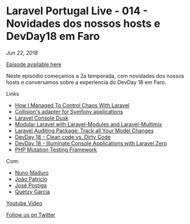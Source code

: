 # Laravel Portugal Live - 014 -  Novidades dos nossos hosts e DevDay18 em Faro
*Jun 22, 2018*

[Episode available here](https://laravelportugal.simplecast.fm/14-novidades-dos-nossos-hosts-e-devday18-em-faro)

Neste episódio começamos a 2a temporada, com novidades dos nossos hosts e conversamos sobre a experiencia do DevDay 18 em Faro.

Links

* [How I Managed To Control Chaos With Laravel](https://medium.com/@josepostiga/how-i-managed-to-control-chaos-with-laravel-d47b9444a451)
* [Collision's adapter for Symfony applications](https://github.com/nunomaduro/collision-adapter-symfony)
* [Laravel Console Dusk](https://github.com/nunomaduro/laravel-console-dusk)
* [Modular Laravel with Laravel-Modules and Laravel-Multimix](https://github.com/ijpatricio/laravel-modules-multimix)
* [Laravel Auditing Package: Track all Your Model Changes](https://www.youtube.com/watch?v=kxBRJvxx05Q)
* [DevDay 18 - Clean code vs. Dirty Code](https://youtu.be/62vHCt6zXLc?t=4h12m16s)
* [DevDay 18 - Illuminate Console Applications with Laravel Zero](https://youtu.be/62vHCt6zXLc?t=5h3m19s)
* [PHP Mutation Testing Framework](https://infection.github.io)

Com:

* [Nuno Maduro](https://twitter.com/@enunomaduro)
* [João Patrício](https://twitter.com/@ijpatricio)
* [José Postiga](https://twitter.com/@josepostiga)
* [Quetzy Garcia](https://twitter.com/@QuetzyG)

[Youtube Video](https://www.youtube.com/watch?v=bWbY4g_zyKY)

[Follow us on Twitter](https://twitter.com/@laravelportugal)
